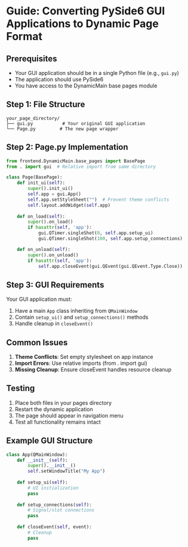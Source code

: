 # Guide: Converting PySide6 GUI Applications to Dynamic Page Format

## Prerequisites
- Your GUI application should be in a single Python file (e.g., `gui.py`)
- The application should use PySide6
- You have access to the DynamicMain base pages module

## Step 1: File Structure
```
your_page_directory/
├── gui.py           # Your original GUI application
└── Page.py         # The new page wrapper
```

## Step 2: Page.py Implementation
```python
from frontend.DynamicMain.base_pages import BasePage
from . import gui  # Relative import from same directory

class Page(BasePage):
    def init_ui(self):
        super().init_ui()
        self.app = gui.App()
        self.app.setStyleSheet("")  # Prevent theme conflicts
        self.layout.addWidget(self.app)
    
    def on_load(self):
        super().on_load()
        if hasattr(self, 'app'):
            gui.QTimer.singleShot(0, self.app.setup_ui)
            gui.QTimer.singleShot(100, self.app.setup_connections)

    def on_unload(self):
        super().on_unload()
        if hasattr(self, 'app'):
            self.app.closeEvent(gui.QEvent(gui.QEvent.Type.Close))
```

## Step 3: GUI Requirements
Your GUI application must:
1. Have a main `App` class inheriting from `QMainWindow`
2. Contain `setup_ui()` and `setup_connections()` methods
3. Handle cleanup in `closeEvent()`

## Common Issues
1. **Theme Conflicts**: Set empty stylesheet on app instance
2. **Import Errors**: Use relative imports (from . import gui)
3. **Missing Cleanup**: Ensure closeEvent handles resource cleanup

## Testing
1. Place both files in your pages directory
2. Restart the dynamic application
3. The page should appear in navigation menu
4. Test all functionality remains intact

## Example GUI Structure
```python
class App(QMainWindow):
    def __init__(self):
        super().__init__()
        self.setWindowTitle("My App")
        
    def setup_ui(self):
        # UI initialization
        pass
        
    def setup_connections(self):
        # Signal/slot connections
        pass
        
    def closeEvent(self, event):
        # Cleanup
        pass
```